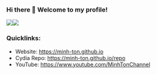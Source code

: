 ### Hi there 👋 Welcome to my profile!

<p>
<img align="center" src="https://github-readme-stats.anuraghazra1.vercel.app/api?username=Minh-Ton&show_icons=true&include_all_commits=true&theme=tokyonight"/><img align="center" src="https://github-readme-stats.anuraghazra1.vercel.app/api/top-langs/?username=Minh-Ton&layout=compact&theme=tokyonight" />
</p>

### Quicklinks: 
- Website: https://minh-ton.github.io
- Cydia Repo: https://minh-ton.github.io/repo
- YouTube: https://www.youtube.com/MinhTonChannel

<!--
**Minh-Ton/minh-ton** is a ✨ _special_ ✨ repository because its `README.md` (this file) appears on your GitHub profile.

Here are some ideas to get you started:

- 🔭 I’m currently working on ...
- 🌱 I’m currently learning ...
- 👯 I’m looking to collaborate on ...
- 🤔 I’m looking for help with ...
- 💬 Ask me about ...
- 📫 How to reach me: ...
- 😄 Pronouns: ...
- ⚡ Fun fact: ...
-->
